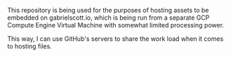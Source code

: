This repository is being used for the purposes of hosting assets to be embedded on gabrielscott.io, which is being run from a separate GCP Compute Engine Virtual Machine with somewhat limited processing power.

This way, I can use GitHub's servers to share the work load when it comes to hosting files.
